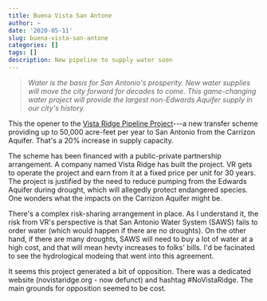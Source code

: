 ```yaml
---
title: Buena Vista San Antone
author: ~
date: '2020-05-11'
slug: buena-vista-san-antone
categories: []
tags: []
description: New pipeline to supply water soon
---
```


> *Water is the basis for San Antonio's prosperity. New water supplies will move the city forward for decades to come. This game-changing water project will provide the largest non-Edwards Aquifer supply in our city's history.*

This the opener to the [Vista Ridge Pipeline Project](https://www.saws.org/your-water/new-water-sources/current-water-supply-projects/vista-ridge-pipeline/)---a new transfer scheme providing up to 50,000 acre-feet per year to San Antonio from the Carrizon Aquifer. That's a 20% increase in supply capacity.

The scheme has been financed with a public-private partnership arrangement. A company named Vista Ridge has built the project. VR gets to operate the project and earn from it at a fixed price per unit for 30 years. The project is justified by the need to reduce pumping from the Edwards Aquifer during drought, which will allegedly protect endangered species. One wonders what the impacts on the Carrizon Aquifer might be.

There's a complex risk-sharing arrangement in place. As I understand it, the risk from VR's perspective is that San Antonio Water System (SAWS) fails to order water (which would happen if there are no droughts). On the other hand, if there are many droughts, SAWS will need to buy a lot of water at a high cost, and that will mean hevty increases to folks' bills. I'd be facinated to see the hydrological modeing that went into this agreement.

It seems this project generated a bit of opposition. There was a dedicated website (novistaridge.org - now defunct) and hashtag #NoVistaRidge. The main grounds for opposition seemed to be cost.
